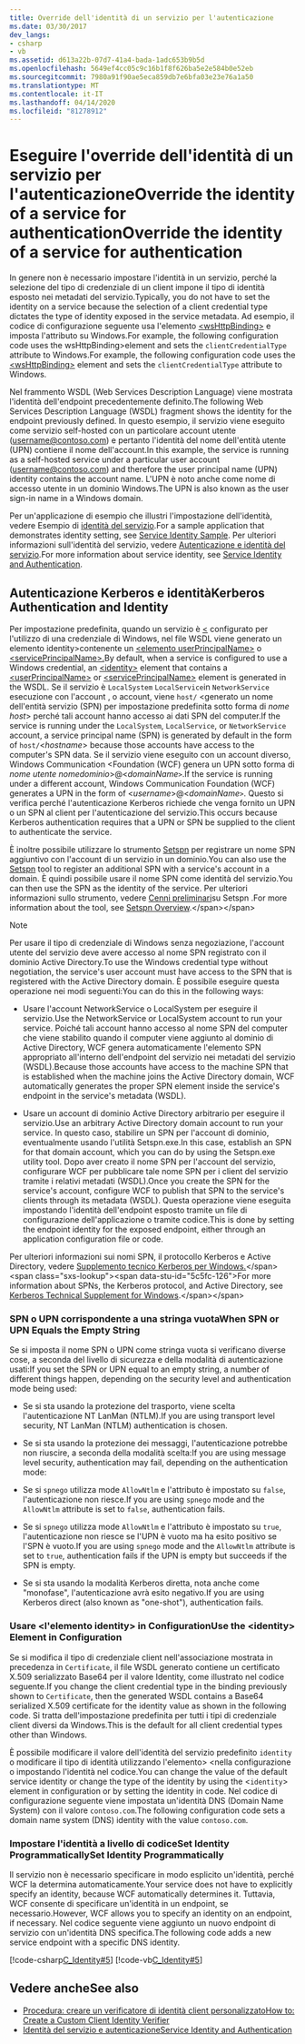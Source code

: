 ```yaml
---
title: Override dell'identità di un servizio per l'autenticazione
ms.date: 03/30/2017
dev_langs:
- csharp
- vb
ms.assetid: d613a22b-07d7-41a4-bada-1adc653b9b5d
ms.openlocfilehash: 5649ef4cc05c9c16b1f8f626ba5e2e584b0e52eb
ms.sourcegitcommit: 7980a91f90ae5eca859db7e6bfa03e23e76a1a50
ms.translationtype: MT
ms.contentlocale: it-IT
ms.lasthandoff: 04/14/2020
ms.locfileid: "81278912"
---
```

# <a name="override-the-identity-of-a-service-for-authentication"></a><span data-ttu-id="5c5fc-102">Eseguire l'override dell'identità di un servizio per l'autenticazioneOverride the identity of a service for authentication</span><span class="sxs-lookup"><span data-stu-id="5c5fc-102">Override the identity of a service for authentication</span></span>

<span data-ttu-id="5c5fc-103">In genere non è necessario impostare l'identità in un servizio, perché la selezione del tipo di credenziale di un client impone il tipo di identità esposto nei metadati del servizio.</span><span class="sxs-lookup"><span data-stu-id="5c5fc-103">Typically, you do not have to set the identity on a service because the selection of a client credential type dictates the type of identity exposed in the service metadata.</span></span> <span data-ttu-id="5c5fc-104">Ad esempio, il codice di configurazione seguente usa l'elemento [ \<wsHttpBinding>](../../configure-apps/file-schema/wcf/wshttpbinding.md) e imposta l'attributo su Windows.For example, the following configuration code uses the wsHttpBinding>element and sets the `clientCredentialType` attribute to Windows.</span><span class="sxs-lookup"><span data-stu-id="5c5fc-104">For example, the following configuration code uses the [\<wsHttpBinding>](../../configure-apps/file-schema/wcf/wshttpbinding.md) element and sets the `clientCredentialType` attribute to Windows.</span></span>  

 <span data-ttu-id="5c5fc-105">Nel frammento WSDL (Web Services Description Language) viene mostrata l'identità dell'endpoint precedentemente definito.</span><span class="sxs-lookup"><span data-stu-id="5c5fc-105">The following Web Services Description Language (WSDL) fragment shows the identity for the endpoint previously defined.</span></span> <span data-ttu-id="5c5fc-106">In questo esempio, il servizio viene eseguito come servizio self-hosted con un particolare account utente (username@contoso.com) e pertanto l'identità del nome dell'entità utente (UPN) contiene il nome dell'account.</span><span class="sxs-lookup"><span data-stu-id="5c5fc-106">In this example, the service is running as a self-hosted service under a particular user account (username@contoso.com) and therefore the user principal name (UPN) identity contains the account name.</span></span> <span data-ttu-id="5c5fc-107">L'UPN è noto anche come nome di accesso utente in un dominio Windows.</span><span class="sxs-lookup"><span data-stu-id="5c5fc-107">The UPN is also known as the user sign-in name in a Windows domain.</span></span>  

 <span data-ttu-id="5c5fc-108">Per un'applicazione di esempio che illustri l'impostazione dell'identità, vedere Esempio di [identità del servizio](../samples/service-identity-sample.md).</span><span class="sxs-lookup"><span data-stu-id="5c5fc-108">For a sample application that demonstrates identity setting, see [Service Identity Sample](../samples/service-identity-sample.md).</span></span> <span data-ttu-id="5c5fc-109">Per ulteriori informazioni sull'identità del servizio, vedere [Autenticazione e identità del servizio](../feature-details/service-identity-and-authentication.md).</span><span class="sxs-lookup"><span data-stu-id="5c5fc-109">For more information about service identity, see [Service Identity and Authentication](../feature-details/service-identity-and-authentication.md).</span></span>  
  
## <a name="kerberos-authentication-and-identity"></a><span data-ttu-id="5c5fc-110">Autenticazione Kerberos e identità</span><span class="sxs-lookup"><span data-stu-id="5c5fc-110">Kerberos Authentication and Identity</span></span>  
 <span data-ttu-id="5c5fc-111">Per impostazione predefinita, quando un servizio è [ \<](../../configure-apps/file-schema/wcf/identity.md) configurato per l'utilizzo di una credenziale di Windows, nel file WSDL viene generato un elemento identity>contenente un [ \<elemento userPrincipalName>](../../configure-apps/file-schema/wcf/userprincipalname.md) o [ \<servicePrincipalName>.](../../configure-apps/file-schema/wcf/serviceprincipalname.md)</span><span class="sxs-lookup"><span data-stu-id="5c5fc-111">By default, when a service is configured to use a Windows credential, an [\<identity>](../../configure-apps/file-schema/wcf/identity.md) element that contains a [\<userPrincipalName>](../../configure-apps/file-schema/wcf/userprincipalname.md) or [\<servicePrincipalName>](../../configure-apps/file-schema/wcf/serviceprincipalname.md) element is generated in the WSDL.</span></span> <span data-ttu-id="5c5fc-112">Se il servizio è `LocalSystem` `LocalService`in `NetworkService` esecuzione con l'account , o account, viene `host/` \<generato un nome dell'entità servizio (SPN) per impostazione predefinita sotto forma di *nome host*> perché tali account hanno accesso ai dati SPN del computer.</span><span class="sxs-lookup"><span data-stu-id="5c5fc-112">If the service is running under the `LocalSystem`, `LocalService`, or `NetworkService` account, a service principal name (SPN) is generated by default in the form of `host/`\<*hostname*> because those accounts have access to the computer's SPN data.</span></span> <span data-ttu-id="5c5fc-113">Se il servizio viene eseguito con un account diverso, Windows Communication \<Foundation (WCF) genera un UPN sotto forma di *nome utente nomedominio*>@<*domainName*`>`.</span><span class="sxs-lookup"><span data-stu-id="5c5fc-113">If the service is running under a different account, Windows Communication Foundation (WCF) generates a UPN in the form of \<*username*>@<*domainName*`>`.</span></span> <span data-ttu-id="5c5fc-114">Questo si verifica perché l'autenticazione Kerberos richiede che venga fornito un UPN o un SPN al client per l'autenticazione del servizio.</span><span class="sxs-lookup"><span data-stu-id="5c5fc-114">This occurs because Kerberos authentication requires that a UPN or SPN be supplied to the client to authenticate the service.</span></span>  
  
 <span data-ttu-id="5c5fc-115">È inoltre possibile utilizzare lo strumento [Setspn](https://docs.microsoft.com/previous-versions/windows/it-pro/windows-server-2008-R2-and-2008/cc731241(v=ws.10)?redirectedfrom=MSDN) per registrare un nome SPN aggiuntivo con l'account di un servizio in un dominio.</span><span class="sxs-lookup"><span data-stu-id="5c5fc-115">You can also use the [Setspn](https://docs.microsoft.com/previous-versions/windows/it-pro/windows-server-2008-R2-and-2008/cc731241(v=ws.10)?redirectedfrom=MSDN) tool to register an additional SPN with a service's account in a domain.</span></span> <span data-ttu-id="5c5fc-116">È quindi possibile usare il nome SPN come identità del servizio.</span><span class="sxs-lookup"><span data-stu-id="5c5fc-116">You can then use the SPN as the identity of the service.</span></span> <span data-ttu-id="5c5fc-117">Per ulteriori informazioni sullo strumento, vedere [Cenni preliminari](https://docs.microsoft.com/previous-versions/windows/it-pro/windows-server-2003/cc773257(v=ws.10))su Setspn .</span><span class="sxs-lookup"><span data-stu-id="5c5fc-117">For more information about the tool, see [Setspn Overview](https://docs.microsoft.com/previous-versions/windows/it-pro/windows-server-2003/cc773257(v=ws.10)).</span></span>  
  
> [!NOTE]
> <span data-ttu-id="5c5fc-118">Per usare il tipo di credenziale di Windows senza negoziazione, l'account utente del servizio deve avere accesso al nome SPN registrato con il dominio Active Directory.</span><span class="sxs-lookup"><span data-stu-id="5c5fc-118">To use the Windows credential type without negotiation, the service's user account must have access to the SPN that is registered with the Active Directory domain.</span></span> <span data-ttu-id="5c5fc-119">È possibile eseguire questa operazione nei modi seguenti:</span><span class="sxs-lookup"><span data-stu-id="5c5fc-119">You can do this in the following ways:</span></span>  
  
- <span data-ttu-id="5c5fc-120">Usare l'account NetworkService o LocalSystem per eseguire il servizio.</span><span class="sxs-lookup"><span data-stu-id="5c5fc-120">Use the NetworkService or LocalSystem account to run your service.</span></span> <span data-ttu-id="5c5fc-121">Poiché tali account hanno accesso al nome SPN del computer che viene stabilito quando il computer viene aggiunto al dominio di Active Directory, WCF genera automaticamente l'elemento SPN appropriato all'interno dell'endpoint del servizio nei metadati del servizio (WSDL).</span><span class="sxs-lookup"><span data-stu-id="5c5fc-121">Because those accounts have access to the machine SPN that is established when the machine joins the Active Directory domain, WCF automatically generates the proper SPN element inside the service's endpoint in the service's metadata (WSDL).</span></span>  
  
- <span data-ttu-id="5c5fc-122">Usare un account di dominio Active Directory arbitrario per eseguire il servizio.</span><span class="sxs-lookup"><span data-stu-id="5c5fc-122">Use an arbitrary Active Directory domain account to run your service.</span></span> <span data-ttu-id="5c5fc-123">In questo caso, stabilire un SPN per l'account di dominio, eventualmente usando l'utilità Setspn.exe.</span><span class="sxs-lookup"><span data-stu-id="5c5fc-123">In this case, establish an SPN for that domain account, which you can do by using the Setspn.exe utility tool.</span></span> <span data-ttu-id="5c5fc-124">Dopo aver creato il nome SPN per l'account del servizio, configurare WCF per pubblicare tale nome SPN per i client del servizio tramite i relativi metadati (WSDL).</span><span class="sxs-lookup"><span data-stu-id="5c5fc-124">Once you create the SPN for the service's account, configure WCF to publish that SPN to the service's clients through its metadata (WSDL).</span></span> <span data-ttu-id="5c5fc-125">Questa operazione viene eseguita impostando l'identità dell'endpoint esposto tramite un file di configurazione dell'applicazione o tramite codice.</span><span class="sxs-lookup"><span data-stu-id="5c5fc-125">This is done by setting the endpoint identity for the exposed endpoint, either through an application configuration file or code.</span></span>  
  
 <span data-ttu-id="5c5fc-126">Per ulteriori informazioni sui nomi SPN, il protocollo Kerberos e Active Directory, vedere [Supplemento tecnico Kerberos per Windows.](https://docs.microsoft.com/previous-versions/msp-n-p/ff649429(v=pandp.10))</span><span class="sxs-lookup"><span data-stu-id="5c5fc-126">For more information about SPNs, the Kerberos protocol, and Active Directory, see [Kerberos Technical Supplement for Windows](https://docs.microsoft.com/previous-versions/msp-n-p/ff649429(v=pandp.10)).</span></span>  
  
### <a name="when-spn-or-upn-equals-the-empty-string"></a><span data-ttu-id="5c5fc-127">SPN o UPN corrispondente a una stringa vuota</span><span class="sxs-lookup"><span data-stu-id="5c5fc-127">When SPN or UPN Equals the Empty String</span></span>  
 <span data-ttu-id="5c5fc-128">Se si imposta il nome SPN o UPN come stringa vuota si verificano diverse cose, a seconda del livello di sicurezza e della modalità di autenticazione usati:</span><span class="sxs-lookup"><span data-stu-id="5c5fc-128">If you set the SPN or UPN equal to an empty string, a number of different things happen, depending on the security level and authentication mode being used:</span></span>  
  
- <span data-ttu-id="5c5fc-129">Se si sta usando la protezione del trasporto, viene scelta l'autenticazione NT LanMan (NTLM).</span><span class="sxs-lookup"><span data-stu-id="5c5fc-129">If you are using transport level security, NT LanMan (NTLM) authentication is chosen.</span></span>  
  
- <span data-ttu-id="5c5fc-130">Se si sta usando la protezione dei messaggi, l'autenticazione potrebbe non riuscire, a seconda della modalità scelta:</span><span class="sxs-lookup"><span data-stu-id="5c5fc-130">If you are using message level security, authentication may fail, depending on the authentication mode:</span></span>  
  
- <span data-ttu-id="5c5fc-131">Se si `spnego` utilizza mode `AllowNtlm` e l'attributo è impostato su `false`, l'autenticazione non riesce.</span><span class="sxs-lookup"><span data-stu-id="5c5fc-131">If you are using `spnego` mode and the `AllowNtlm` attribute is set to `false`, authentication fails.</span></span>  
  
- <span data-ttu-id="5c5fc-132">Se si `spnego` utilizza mode `AllowNtlm` e l'attributo è impostato su `true`, l'autenticazione non riesce se l'UPN è vuoto ma ha esito positivo se l'SPN è vuoto.</span><span class="sxs-lookup"><span data-stu-id="5c5fc-132">If you are using `spnego` mode and the `AllowNtlm` attribute is set to `true`, authentication fails if the UPN is empty but succeeds if the SPN is empty.</span></span>  
  
- <span data-ttu-id="5c5fc-133">Se si sta usando la modalità Kerberos diretta, nota anche come "monofase", l'autenticazione avrà esito negativo.</span><span class="sxs-lookup"><span data-stu-id="5c5fc-133">If you are using Kerberos direct (also known as "one-shot"), authentication fails.</span></span>  
  
### <a name="use-the-identity-element-in-configuration"></a><span data-ttu-id="5c5fc-134">Usare \<l'elemento identity> in Configuration</span><span class="sxs-lookup"><span data-stu-id="5c5fc-134">Use the \<identity> Element in Configuration</span></span>  
 <span data-ttu-id="5c5fc-135">Se si modifica il tipo di credenziale client nell'associazione mostrata in precedenza in `Certificate`, il file WSDL generato contiene un certificato X.509 serializzato Base64 per il valore Identity, come illustrato nel codice seguente.</span><span class="sxs-lookup"><span data-stu-id="5c5fc-135">If you change the client credential type in the binding previously shown to `Certificate`, then the generated WSDL contains a Base64 serialized X.509 certificate for the identity value as shown in the following code.</span></span> <span data-ttu-id="5c5fc-136">Si tratta dell'impostazione predefinita per tutti i tipi di credenziale client diversi da Windows.</span><span class="sxs-lookup"><span data-stu-id="5c5fc-136">This is the default for all client credential types other than Windows.</span></span>  

 <span data-ttu-id="5c5fc-137">È possibile modificare il valore dell'identità del servizio predefinito `identity` o modificare il tipo di identità utilizzando l'elemento> <nella configurazione o impostando l'identità nel codice.</span><span class="sxs-lookup"><span data-stu-id="5c5fc-137">You can change the value of the default service identity or change the type of the identity by using the <`identity`> element in configuration or by setting the identity in code.</span></span> <span data-ttu-id="5c5fc-138">Nel codice di configurazione seguente viene impostata un'identità DNS (Domain Name System) con il valore `contoso.com`.</span><span class="sxs-lookup"><span data-stu-id="5c5fc-138">The following configuration code sets a domain name system (DNS) identity with the value `contoso.com`.</span></span>  

### <a name="set-identity-programmatically"></a><span data-ttu-id="5c5fc-139">Impostare l'identità a livello di codiceSet Identity Programmatically</span><span class="sxs-lookup"><span data-stu-id="5c5fc-139">Set Identity Programmatically</span></span>  
 <span data-ttu-id="5c5fc-140">Il servizio non è necessario specificare in modo esplicito un'identità, perché WCF la determina automaticamente.</span><span class="sxs-lookup"><span data-stu-id="5c5fc-140">Your service does not have to explicitly specify an identity, because WCF automatically determines it.</span></span> <span data-ttu-id="5c5fc-141">Tuttavia, WCF consente di specificare un'identità in un endpoint, se necessario.</span><span class="sxs-lookup"><span data-stu-id="5c5fc-141">However, WCF allows you to specify an identity on an endpoint, if necessary.</span></span> <span data-ttu-id="5c5fc-142">Nel codice seguente viene aggiunto un nuovo endpoint di servizio con un'identità DNS specifica.</span><span class="sxs-lookup"><span data-stu-id="5c5fc-142">The following code adds a new service endpoint with a specific DNS identity.</span></span>  
  
 [!code-csharp[C_Identity#5](../../../../samples/snippets/csharp/VS_Snippets_CFX/c_identity/cs/source.cs#5)]
 [!code-vb[C_Identity#5](../../../../samples/snippets/visualbasic/VS_Snippets_CFX/c_identity/vb/source.vb#5)]  
  
## <a name="see-also"></a><span data-ttu-id="5c5fc-143">Vedere anche</span><span class="sxs-lookup"><span data-stu-id="5c5fc-143">See also</span></span>

- [<span data-ttu-id="5c5fc-144">Procedura: creare un verificatore di identità client personalizzato</span><span class="sxs-lookup"><span data-stu-id="5c5fc-144">How to: Create a Custom Client Identity Verifier</span></span>](how-to-create-a-custom-client-identity-verifier.md)
- [<span data-ttu-id="5c5fc-145">Identità del servizio e autenticazione</span><span class="sxs-lookup"><span data-stu-id="5c5fc-145">Service Identity and Authentication</span></span>](../feature-details/service-identity-and-authentication.md)
